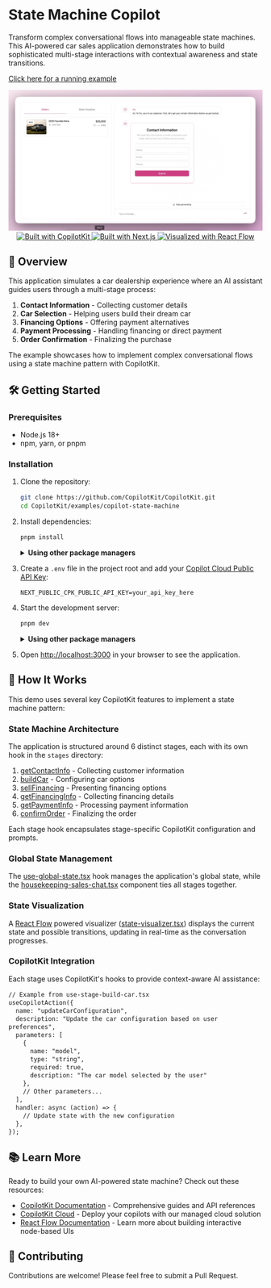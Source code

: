 # State Machine Copilot

Transform complex conversational flows into manageable state machines. This AI-powered car sales application demonstrates how to build sophisticated multi-stage interactions with contextual awareness and state transitions.

[Click here for a running example](https://state-machine-copilot.vercel.app/)

<div align="center">
  <img src="./assets/preview.png" alt="State Machine Copilot for Car Sales"/>

  <a href="https://copilotkit.ai" target="_blank">
    <img src="https://img.shields.io/badge/Built%20with-CopilotKit-6963ff" alt="Built with CopilotKit"/>
  </a>
  <a href="https://nextjs.org" target="_blank">
    <img src="https://img.shields.io/badge/Built%20with-Next.js%2014-black" alt="Built with Next.js"/>
  </a>
  <a href="https://reactflow.dev/" target="_blank">
    <img src="https://img.shields.io/badge/Visualized%20with-React%20Flow-ff0072" alt="Visualized with React Flow"/>
  </a>
</div>

## 🚗 Overview

This application simulates a car dealership experience where an AI assistant guides users through a multi-stage process:

1. **Contact Information** - Collecting customer details
2. **Car Selection** - Helping users build their dream car
3. **Financing Options** - Offering payment alternatives
4. **Payment Processing** - Handling financing or direct payment
5. **Order Confirmation** - Finalizing the purchase

The example showcases how to implement complex conversational flows using a state machine pattern with CopilotKit.

## 🛠️ Getting Started

### Prerequisites

- Node.js 18+ 
- npm, yarn, or pnpm

### Installation

1. Clone the repository:
   ```bash
   git clone https://github.com/CopilotKit/CopilotKit.git
   cd CopilotKit/examples/copilot-state-machine
   ```

2. Install dependencies:

   ```bash
   pnpm install
   ```

   <details>
     <summary><b>Using other package managers</b></summary>
     
     ```bash
     # Using yarn
     yarn install
     
     # Using npm
     npm install
     ```
   </details>

3. Create a `.env` file in the project root and add your [Copilot Cloud Public API Key](https://cloud.copilotkit.ai):
   ```
   NEXT_PUBLIC_CPK_PUBLIC_API_KEY=your_api_key_here
   ```

4. Start the development server:

   ```bash
   pnpm dev
   ```

   <details>
     <summary><b>Using other package managers</b></summary>
     
     ```bash
     # Using yarn
     yarn dev
     
     # Using npm
     npm run dev
     ```
   </details>

5. Open [http://localhost:3000](http://localhost:3000) in your browser to see the application.

## 🧩 How It Works

This demo uses several key CopilotKit features to implement a state machine pattern:

### State Machine Architecture

The application is structured around 6 distinct stages, each with its own hook in the `stages` directory:

1. [getContactInfo](./src/lib/stages/use-stage-get-contact-info.tsx) - Collecting customer information
2. [buildCar](./src/lib/stages/use-stage-build-car.tsx) - Configuring car options
3. [sellFinancing](./src/lib/stages/use-stage-sell-financing.tsx) - Presenting financing options
4. [getFinancingInfo](./src/lib/stages/use-stage-get-financing-info.tsx) - Collecting financing details
5. [getPaymentInfo](./src/lib/stages/use-stage-get-payment-info.tsx) - Processing payment information
6. [confirmOrder](./src/lib/stages/use-stage-confirm-order.tsx) - Finalizing the order

Each stage hook encapsulates stage-specific CopilotKit configuration and prompts.

### Global State Management

The [use-global-state.tsx](./src/lib/stages/use-global-state.tsx) hook manages the application's global state, while the [housekeeping-sales-chat.tsx](src/components/housekeeping-sales-chat.tsx) component ties all stages together.

### State Visualization

A [React Flow](https://reactflow.dev/) powered visualizer ([state-visualizer.tsx](./src/components/state-visualizer.tsx)) displays the current state and possible transitions, updating in real-time as the conversation progresses.

### CopilotKit Integration

Each stage uses CopilotKit's hooks to provide context-aware AI assistance:

```tsx
// Example from use-stage-build-car.tsx
useCopilotAction({
  name: "updateCarConfiguration",
  description: "Update the car configuration based on user preferences",
  parameters: [
    {
      name: "model",
      type: "string",
      required: true,
      description: "The car model selected by the user"
    },
    // Other parameters...
  ],
  handler: async (action) => {
    // Update state with the new configuration
  },
});
```

## 📚 Learn More

Ready to build your own AI-powered state machine? Check out these resources:

- [CopilotKit Documentation](https://docs.copilotkit.ai) - Comprehensive guides and API references
- [CopilotKit Cloud](https://cloud.copilotkit.ai/) - Deploy your copilots with our managed cloud solution
- [React Flow Documentation](https://reactflow.dev/docs/introduction/) - Learn more about building interactive node-based UIs

## 🤝 Contributing

Contributions are welcome! Please feel free to submit a Pull Request.
